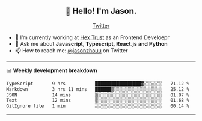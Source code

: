 <h2 align="center">👋 Hello! I'm Jason.</h2>
<p align="center">
  <a href="https://twitter.com/jasonzhouu">Twitter</a>
</p>


- 🔭 I’m currently working at [Hex Trust](https://hextrust.com/) as an Frontend Develoepr
- 💬 Ask me about **Javascript, Typescript, React.js and Python**
- 📫 How to reach me: [@jasonzhouu](https://twitter.com/jasonzhouu) on Twitter

-------

📊 **Weekly development breakdown**
<!--START_SECTION:waka-->

```txt
TypeScript       9 hrs           █████████████████▓░░░░░░░   71.12 %
Markdown         3 hrs 11 mins   ██████▒░░░░░░░░░░░░░░░░░░   25.12 %
JSON             14 mins         ▒░░░░░░░░░░░░░░░░░░░░░░░░   01.87 %
Text             12 mins         ▒░░░░░░░░░░░░░░░░░░░░░░░░   01.68 %
GitIgnore file   1 min           ░░░░░░░░░░░░░░░░░░░░░░░░░   00.14 %
```

<!--END_SECTION:waka-->

-------
